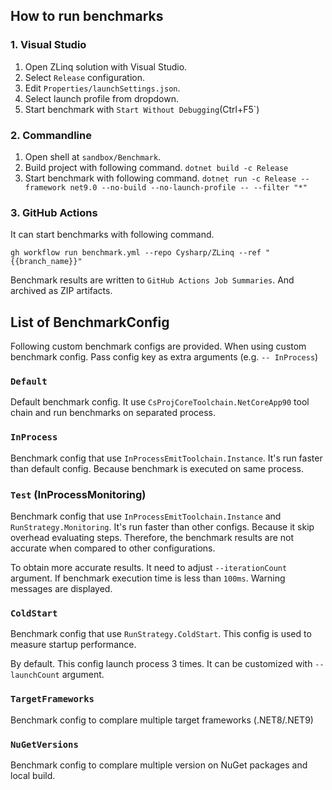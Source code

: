 ## How to run benchmarks

### 1. Visual Studio

1. Open ZLinq solution with Visual Studio.
2. Select `Release` configuration.
3. Edit `Properties/launchSettings.json`.
4. Select launch profile from dropdown.
5. Start benchmark with `Start Without Debugging`(Ctrl+F5`)

### 2. Commandline

1. Open shell at `sandbox/Benchmark`.
2. Build project with following command.
    `dotnet build -c Release`
3. Start benchmark with following command.
    `dotnet run -c Release --framework net9.0 --no-build --no-launch-profile -- --filter "*"`

### 3. GitHub Actions

It can start benchmarks with following command.

```
gh workflow run benchmark.yml --repo Cysharp/ZLinq --ref "{{branch_name}}"
```

Benchmark results are written to `GitHub Actions Job Summaries`.
And archived as ZIP artifacts.

## List of BenchmarkConfig

Following custom benchmark configs are provided.
When using custom benchmark config. Pass config key as extra arguments (e.g. `-- InProcess`)

### `Default`

Default benchmark config.
It use `CsProjCoreToolchain.NetCoreApp90` tool chain and run benchmarks on separated process.

### `InProcess`

Benchmark config that use `InProcessEmitToolchain.Instance`.
It's run faster than default config. Because benchmark is executed on same process.

### `Test` (InProcessMonitoring)

Benchmark config that use `InProcessEmitToolchain.Instance` and `RunStrategy.Monitoring`.
It's run faster than other configs. Because it skip overhead evaluating steps.
Therefore, the benchmark results are not accurate when compared to other configurations.

To obtain more accurate results.
It need to adjust `--iterationCount` argument.
If benchmark execution time is less than `100ms`. Warning messages are displayed.

### `ColdStart`
Benchmark config that use `RunStrategy.ColdStart`.
This config is used to measure startup performance.

By default. This config launch process 3 times.
It can be customized with `--launchCount` argument.

### `TargetFrameworks`
Benchmark config to complare multiple target frameworks (.NET8/.NET9)

### `NuGetVersions`
Benchmark config to complare multiple version on NuGet packages and local build.
